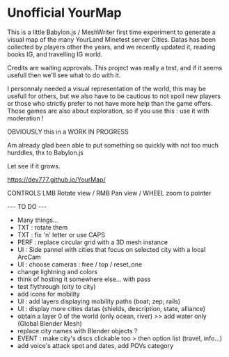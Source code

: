 # Unofficial YourMap

This is a little Babylon.js / MeshWriter first time experiment to generate a visual map of the many YourLand Minetest server Cities.
Datas has been collected by players other the years, and we recently updated it, reading books IG, and travelling IG world.

Credits are waiting approvals. 
This project was really a test, and if it seems usefull then we'll see what to do with it.

I personnaly needed a visual representation of the world, this may be usefull for others, but we also have to be cautious to not spoil new players or those who strictly prefer to not have more help than the game offers. 
Those games are also about exploration, so if you use this : use it with moderation !

OBVIOUSLY this in a WORK IN PROGRESS

Am already glad been able to put something so quickly with not too much hurddles, thx to Babylon.js

Let see if it grows.

https://dev777.github.io/YourMap/

CONTROLS
LMB Rotate view / RMB Pan view / WHEEL zoom to pointer

--- TO DO ---
* Many things...
* TXT : rotate them
* TXT : fix 'n' letter or use CAPS
* PERF : replace circular grid with a 3D mesh instance
* UI : Side pannel with cities that focus on selected city with a local ArcCam
* UI : choose cameras : free / top / reset_one
* change lightning and colors
* think of hosting it somewhere else... with pass
* test flythrough (city to city)
* add icons for mobility
* UI : add layers displaying mobility paths (boat; zep; rails)
* UI : display more cities datas (shields, description, state, alliance)
* obtain a layer 0 of the world (only ocean, river) >> add water only (Global Blender Mesh)
* replace city names with Blender objects ?
* EVENT : make city's discs clickable too > then option list (travel, info...)
* add voice's attack spot and dates, add POVs category
